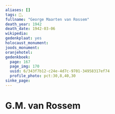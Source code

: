 ```yaml
---
aliases: []
tags: 👤, 
fullname: "George Maarten van Rossem"
death_year: 1942
death_date: 1942-03-06
wikipedia:
gedenkplaat: yes
holocaust_monument:
joods_monument:
oranjehotel:
gedenkboek:
  page: 167
  page_img: 170
  uuid: 6/343f7b12-c24e-4d7c-9701-34958317ef74
  profile_photo: pct:30,8,40,30
sinke_page:
---
```


# G.M. van Rossem